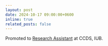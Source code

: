 ```yaml
---
layout: post
date: 2024-10-17 09:00:00+0600
inline: true
related_posts: false
---
```


Promoted to [Research Assistant](https://ccds.ai/?portfolio=md-mubtasim-ahasan) at CCDS, IUB.
